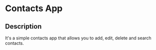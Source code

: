 # Contacts App

## Description
It's a simple contacts app that allows you to add, edit, delete and search contacts.
